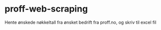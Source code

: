 # proff-web-scraping
Hente ønskede nøkkeltall fra ønsket bedrift fra proff.no, og skriv til excel fil
